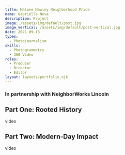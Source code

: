 ```yaml
---
title: Malone Hawley Neighborhood Pride
name: Gabriella Nova
description: Project
image: /assets/img/default/post.jpg
image_vertical: /assets/img/default/post-vertical.jpg
date: 2021-09-13
types:
  - Photojournalism
skills:
  - Photogrammetry
  - 360 Video
roles:
  - Producer
  - Director
  - Editor
layout: layouts/portfolio.njk
---
```


### In partnership with NeighborWorks Lincoln



## Part One: Rooted History

video

## Part Two: Modern-Day Impact

video
